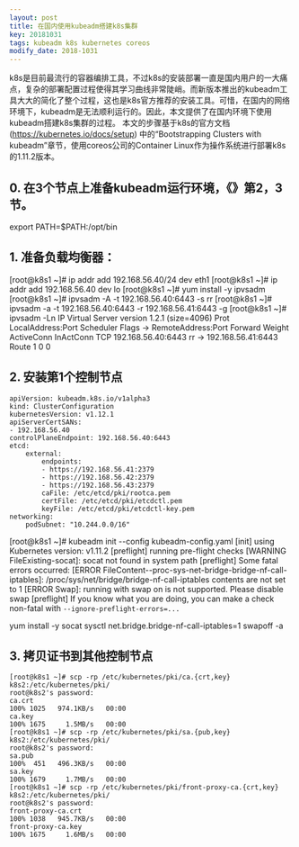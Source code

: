 ```yaml
---
layout: post
title: 在国内使用kubeadm搭建k8s集群
key: 20181031
tags: kubeadm k8s kubernetes coreos
modify_date: 2018-1031
---
```


k8s是目前最流行的容器编排工具，不过k8s的安装部署一直是国内用户的一大痛点，复杂的部署配置过程使得其学习曲线非常陡峭。而新版本推出的kubeadm工具大大的简化了整个过程，这也是k8s官方推荐的安装工具。可惜，在国内的网络环境下，kubeadm是无法顺利运行的。因此，本文提供了在国内环境下使用kubeadm搭建k8s集群的过程。
本文的步骤基于k8s的官方文档 (https://kubernetes.io/docs/setup) 中的“Bootstrapping Clusters with kubeadm”章节，使用coreos公司的Container Linux作为操作系统进行部署k8s的1.11.2版本。

<!--more-->

## 0. 在3个节点上准备kubeadm运行环境，《》第2，3节。


export PATH=$PATH:/opt/bin

## 1. 准备负载均衡器：
[root@k8s1 ~]# ip addr add 192.168.56.40/24 dev eth1
[root@k8s1 ~]# ip addr add 192.168.56.40 dev lo
[root@k8s1 ~]# yum install -y ipvsadm
[root@k8s1 ~]# ipvsadm -A -t 192.168.56.40:6443 -s rr
[root@k8s1 ~]# ipvsadm -a -t 192.168.56.40:6443 -r 192.168.56.41:6443 -g
[root@k8s1 ~]# ipvsadm -Ln
IP Virtual Server version 1.2.1 (size=4096)
Prot LocalAddress:Port Scheduler Flags
  -> RemoteAddress:Port           Forward Weight ActiveConn InActConn
TCP  192.168.56.40:6443 rr
  -> 192.168.56.41:6443           Route   1      0          0

## 2. 安装第1个控制节点
```
apiVersion: kubeadm.k8s.io/v1alpha3
kind: ClusterConfiguration
kubernetesVersion: v1.12.1
apiServerCertSANs:
- 192.168.56.40
controlPlaneEndpoint: 192.168.56.40:6443
etcd:
    external:
        endpoints:
        - https://192.168.56.41:2379
        - https://192.168.56.42:2379
        - https://192.168.56.43:2379
        caFile: /etc/etcd/pki/rootca.pem
        certFile: /etc/etcd/pki/etcdctl.pem
        keyFile: /etc/etcd/pki/etcdctl-key.pem
networking:
    podSubnet: "10.244.0.0/16"
```
[root@k8s1 ~]# kubeadm init --config kubeadm-config.yaml
[init] using Kubernetes version: v1.11.2
[preflight] running pre-flight checks
        [WARNING FileExisting-socat]: socat not found in system path
[preflight] Some fatal errors occurred:
        [ERROR FileContent--proc-sys-net-bridge-bridge-nf-call-iptables]: /proc/sys/net/bridge/bridge-nf-call-iptables contents are not set to 1
        [ERROR Swap]: running with swap on is not supported. Please disable swap
[preflight] If you know what you are doing, you can make a check non-fatal with `--ignore-preflight-errors=...`

yum install -y socat
sysctl net.bridge.bridge-nf-call-iptables=1
swapoff -a

## 3. 拷贝证书到其他控制节点
```
[root@k8s1 ~]# scp -rp /etc/kubernetes/pki/ca.{crt,key} k8s2:/etc/kubernetes/pki/
root@k8s2's password:
ca.crt                                                                                100% 1025   974.1KB/s   00:00
ca.key                                                                                100% 1675     1.5MB/s   00:00
[root@k8s1 ~]# scp -rp /etc/kubernetes/pki/sa.{pub,key} k8s2:/etc/kubernetes/pki/
root@k8s2's password:
sa.pub                                                                                100%  451   496.3KB/s   00:00
sa.key                                                                                100% 1679     1.7MB/s   00:00
[root@k8s1 ~]# scp -rp /etc/kubernetes/pki/front-proxy-ca.{crt,key} k8s2:/etc/kubernetes/pki/
root@k8s2's password:
front-proxy-ca.crt                                                                    100% 1038   945.7KB/s   00:00
front-proxy-ca.key                                                                    100% 1675     1.6MB/s   00:00
```
